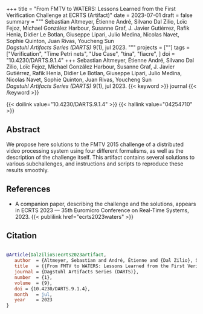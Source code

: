 +++
title = "From FMTV to WATERS: Lessons Learned from the First Verification Challenge at ECRTS (Artifact)"
date = 2023-07-01
draft = false
summary = """
Sebastian Altmeyer, Étienne André, Silvano Dal Zilio, Loïc Fejoz, Michael González Harbour, Susanne Graf, J. Javier Gutiérrez, Rafik Henia, Didier Le Botlan, Giuseppe Lipari, Julio Medina, Nicolas Navet, Sophie Quinton, Juan Rivas, Youcheng Sun <br />
_Dagstuhl Artifacts Series (DARTS)_ 9(1), jul 2023.
"""
projects = [""]
tags = ["Verification", "Time Petri nets", "Use Case", "tina", "fiacre", ]
doi = "10.4230/DARTS.9.1.4"
+++
Sebastian Altmeyer, Étienne André, Silvano Dal Zilio, Loïc Fejoz, Michael González Harbour, Susanne Graf, J. Javier Gutiérrez, Rafik Henia, Didier Le Botlan, Giuseppe Lipari, Julio Medina, Nicolas Navet, Sophie Quinton, Juan Rivas, Youcheng Sun <br />
_Dagstuhl Artifacts Series (DARTS)_ 9(1), jul 2023.
{{< keyword >}} journal {{< /keyword >}}


{{< doilink value="10.4230/DARTS.9.1.4" >}}
{{< hallink value="04254710" >}}

## Abstract
 We propose here solutions to the FMTV 2015 challenge of a distributed video processing
        system using four different formalisms, as well as the description of the challenge itself.
        This artifact contains several solutions to various subchallenges, and instructions and
        scripts to reproduce these results smoothly.


## References
 * A companion paper, describing the
      challenge and the solutions, appears in ECRTS 2023 — 35th Euromicro
      Conference on Real-Time Systems, 2023.
{{< publilink href="ecrts2023waters" >}}




## Citation

```bibtex

@Article{DalzilioS:ecrts2023artifact,
   author  = {Altmeyer, Sebastian and André, Étienne and {Dal Zilio}, Silvano and Fejoz, Loïc and {González Harbour}, Michael and Graf, Susanne and Gutiérrez, J. Javier and Henia, Rafik and {Le Botlan}, Didier and Lipari, Giuseppe and Medina, Julio and Navet, Nicolas and Quinton, Sophie and Rivas, Juan and Sun, Youcheng},
   title   = {{From FMTV to WATERS: Lessons Learned from the First Verification Challenge at ECRTS (Artifact)}},
   journal = {Dagstuhl Artifacts Series (DARTS)},
   number  = {1},
   volume  = {9},
   doi = {10.4230/DARTS.9.1.4},
   month   = jul, 
   year    = 2023
}

````
